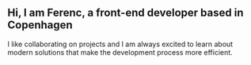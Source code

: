 ## Hi, I am Ferenc, a front-end developer based in Copenhagen

I like collaborating on projects and I am always excited to learn about modern solutions that make the development process more efficient.
